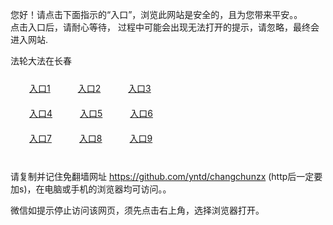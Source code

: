 您好！请点击下面指示的“入口”，浏览此网站是安全的，且为您带来平安。。 <br/>
点击入口后，请耐心等待， 过程中可能会出现无法打开的提示，请忽略，最终会进入网站. </br>

法轮大法在长春<br/>
<div style="padding:10px"><a style="margin:20px" target="_blank" href="https://d3sh7t57q0x9zd.cloudfront.net/2Qpsp?frxbc" id="ccLink1" rel="nofollow">入口1</a> <a target="_blank" style="margin:20px" href="https://d1q4z2k0k6ufx2.cloudfront.net/2Qpsp?mvywa" id="ccLink2" rel="nofollow">入口2</a> <a style="margin:20px" target="_blank" href="https://d1zyzuh1d3ls1s.cloudfront.net/2Qpsp?onexflp" id="ccLink3" rel="nofollow">入口3</a></div>

<div style="padding:10px" ><a style="margin:20px" target="_blank" href="https://d3sh7t57q0x9zd.cloudfront.net/2Qpsp?frxbc" id="ccLink4" rel="nofollow">入口4</a> <a style="margin:20px" href="https://d1q4z2k0k6ufx2.cloudfront.net/2Qpsp?mvywa" target="_blank" id="ccLink5" rel="nofollow">入口5</a> <a style="margin:20px" href="https://d1zyzuh1d3ls1s.cloudfront.net/2Qpsp?onexflp" target="_blank" id="ccLink6" rel="nofollow">入口6</a></div>

<div style="padding:10px"><a style="margin:20px" target="_blank" href="https://d3sh7t57q0x9zd.cloudfront.net/2Qpsp?frxbc" id="ccLink7" rel="nofollow">入口7</a> <a style="margin:20px" href="https://d1q4z2k0k6ufx2.cloudfront.net/2Qpsp?mvywa" target="_blank" id="ccLink8" rel="nofollow">入口8</a> <a style="margin:20px" target="_blank" href="https://d1zyzuh1d3ls1s.cloudfront.net/2Qpsp?onexflp" id="ccLink9" rel="nofollow">入口9</a></div>

<br/>



请复制并记住免翻墙网址 https://github.com/yntd/changchunzx (http后一定要加s)，在电脑或手机的浏览器均可访问。。<br/>

微信如提示停止访问该网页，须先点击右上角，选择浏览器打开。
